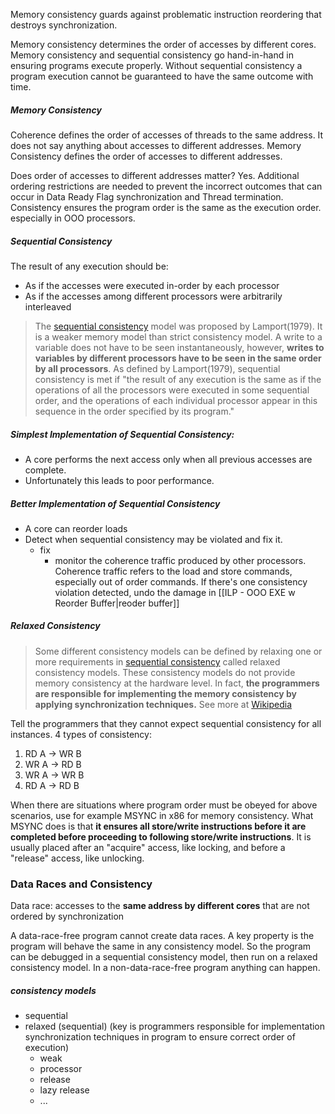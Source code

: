 Memory consistency guards against problematic instruction reordering that destroys synchronization. 

Memory consistency determines the order of accesses by different cores. Memory consistency and sequential consistency go hand-in-hand in ensuring programs execute properly. Without sequential consistency a program execution cannot be guaranteed to have the same outcome with time.

##### Memory Consistency
Coherence defines the order of accesses of threads to the same address. It does not say anything about accesses to different addresses. Memory Consistency defines the order of accesses to different addresses. 

Does order of accesses to different addresses matter?
Yes. Additional ordering restrictions are needed to prevent the incorrect outcomes that can occur in Data Ready Flag synchronization and Thread termination. Consistency ensures the program order is the same as the execution order. especially in OOO processors.

##### Sequential Consistency
The result of any execution should be:
- As if the accesses were executed in-order by each processor
- As if the accesses among different processors were arbitrarily interleaved

> The [sequential consistency](https://en.wikipedia.org/wiki/Sequential_consistency "Sequential consistency") model was proposed by Lamport(1979). It is a weaker memory model than strict consistency model. A write to a variable does not have to be seen instantaneously, however, **writes to variables by different processors have to be seen in the same order by all processors**. As defined by Lamport(1979), sequential consistency is met if "the result of any execution is the same as if the operations of all the processors were executed in some sequential order, and the operations of each individual processor appear in this sequence in the order specified by its program."

##### Simplest Implementation of Sequential Consistency:
- A core performs the next access only when all previous accesses are complete.
- Unfortunately this leads to poor performance.

##### Better Implementation of Sequential Consistency
- A core can reorder loads
- Detect when sequential consistency may be violated and fix it.
	- fix
		-  monitor the coherence traffic produced by other processors. Coherence traffic refers to the load and store commands, especially out of order commands. If there's one consistency violation detected, undo the damage in [[ILP - OOO EXE w Reorder Buffer|reoder buffer]]

##### Relaxed Consistency
> Some different consistency models can be defined by relaxing one or more requirements in [sequential consistency](https://en.wikipedia.org/wiki/Sequential_consistency "Sequential consistency") called relaxed consistency models. These consistency models do not provide memory consistency at the hardware level. In fact, **the programmers are responsible for implementing the memory consistency by applying synchronization techniques.** See more at [Wikipedia](https://en.wikipedia.org/wiki/Consistency_model#Relaxed_memory_consistency_models)


Tell the programmers that they cannot expect sequential consistency for all instances. 
4 types of consistency:
1. RD A -> WR B
2. WR A -> RD B
3. WR A -> WR B
4. RD A -> RD B

When there are situations where program order must be obeyed for above scenarios, use for example MSYNC in x86 for memory consistency. What MSYNC does is that **it ensures all store/write instructions before it are completed before proceeding to following store/write instructions**. It is usually placed after an "acquire" access, like locking, and before a "release" access, like unlocking.

### Data Races and Consistency
Data race: accesses to the **same address by different cores** that are not ordered by synchronization

A data-race-free program cannot create data races. A key property is the program will behave the same in any consistency model. So the program can be debugged in a sequential consistency model, then run on a relaxed consistency model. In a non-data-race-free program anything can happen.

##### consistency models
- sequential
- relaxed (sequential) (key is programmers responsible for implementation synchronization techniques in program to ensure correct order of execution)
	- weak
	- processor
	- release
	- lazy release
	- ...
